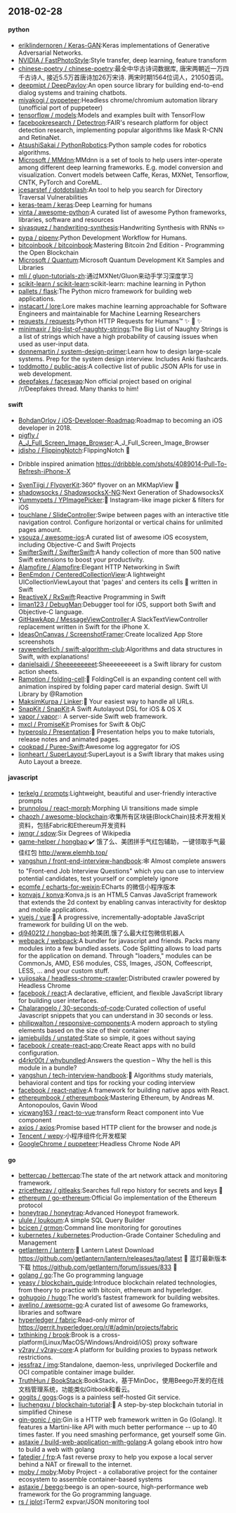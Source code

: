 ## 2018-02-28

#### python
* [eriklindernoren / Keras-GAN](https://github.com/eriklindernoren/Keras-GAN):Keras implementations of Generative Adversarial Networks.
* [NVIDIA / FastPhotoStyle](https://github.com/NVIDIA/FastPhotoStyle):Style transfer, deep learning, feature transform
* [chinese-poetry / chinese-poetry](https://github.com/chinese-poetry/chinese-poetry):最全中华古诗词数据库, 唐宋两朝近一万四千古诗人, 接近5.5万首唐诗加26万宋诗. 两宋时期1564位词人，21050首词。
* [deepmipt / DeepPavlov](https://github.com/deepmipt/DeepPavlov):An open source library for building end-to-end dialog systems and training chatbots.
* [miyakogi / pyppeteer](https://github.com/miyakogi/pyppeteer):Headless chrome/chromium automation library (unofficial port of puppeteer)
* [tensorflow / models](https://github.com/tensorflow/models):Models and examples built with TensorFlow
* [facebookresearch / Detectron](https://github.com/facebookresearch/Detectron):FAIR's research platform for object detection research, implementing popular algorithms like Mask R-CNN and RetinaNet.
* [AtsushiSakai / PythonRobotics](https://github.com/AtsushiSakai/PythonRobotics):Python sample codes for robotics algorithms.
* [Microsoft / MMdnn](https://github.com/Microsoft/MMdnn):MMdnn is a set of tools to help users inter-operate among different deep learning frameworks. E.g. model conversion and visualization. Convert models between Caffe, Keras, MXNet, Tensorflow, CNTK, PyTorch and CoreML.
* [jcesarstef / dotdotslash](https://github.com/jcesarstef/dotdotslash):An tool to help you search for Directory Traversal Vulnerabilities
* [keras-team / keras](https://github.com/keras-team/keras):Deep Learning for humans
* [vinta / awesome-python](https://github.com/vinta/awesome-python):A curated list of awesome Python frameworks, libraries, software and resources
* [sjvasquez / handwriting-synthesis](https://github.com/sjvasquez/handwriting-synthesis):Handwriting Synthesis with RNNs
✏️
* [pypa / pipenv](https://github.com/pypa/pipenv):Python Development Workflow for Humans.
* [bitcoinbook / bitcoinbook](https://github.com/bitcoinbook/bitcoinbook):Mastering Bitcoin 2nd Edition - Programming the Open Blockchain
* [Microsoft / Quantum](https://github.com/Microsoft/Quantum):Microsoft Quantum Development Kit Samples and Libraries
* [mli / gluon-tutorials-zh](https://github.com/mli/gluon-tutorials-zh):通过MXNet/Gluon来动手学习深度学习
* [scikit-learn / scikit-learn](https://github.com/scikit-learn/scikit-learn):scikit-learn: machine learning in Python
* [pallets / flask](https://github.com/pallets/flask):The Python micro framework for building web applications.
* [instacart / lore](https://github.com/instacart/lore):Lore makes machine learning approachable for Software Engineers and maintainable for Machine Learning Researchers
* [requests / requests](https://github.com/requests/requests):Python HTTP Requests for Humans™
✨
🍰
✨
* [minimaxir / big-list-of-naughty-strings](https://github.com/minimaxir/big-list-of-naughty-strings):The Big List of Naughty Strings is a list of strings which have a high probability of causing issues when used as user-input data.
* [donnemartin / system-design-primer](https://github.com/donnemartin/system-design-primer):Learn how to design large-scale systems. Prep for the system design interview. Includes Anki flashcards.
* [toddmotto / public-apis](https://github.com/toddmotto/public-apis):A collective list of public JSON APIs for use in web development.
* [deepfakes / faceswap](https://github.com/deepfakes/faceswap):Non official project based on original /r/Deepfakes thread. Many thanks to him!

#### swift
* [BohdanOrlov / iOS-Developer-Roadmap](https://github.com/BohdanOrlov/iOS-Developer-Roadmap):Roadmap to becoming an iOS developer in 2018.
* [pigfly / A_J_Full_Screen_Image_Browser](https://github.com/pigfly/A_J_Full_Screen_Image_Browser):A_J_Full_Screen_Image_Browser
* [jdisho / FlippingNotch](https://github.com/jdisho/FlippingNotch):FlippingNotch
🤙
- Dribble inspired animation https://dribbble.com/shots/4089014-Pull-To-Refresh-iPhone-X
* [SvenTiigi / FlyoverKit](https://github.com/SvenTiigi/FlyoverKit):360° flyover on an MKMapView
🚁
* [shadowsocks / ShadowsocksX-NG](https://github.com/shadowsocks/ShadowsocksX-NG):Next Generation of ShadowsocksX
* [Yummypets / YPImagePicker](https://github.com/Yummypets/YPImagePicker):📸
Instagram-like image picker & filters for iOS
* [touchlane / SlideController](https://github.com/touchlane/SlideController):Swipe between pages with an interactive title navigation control. Configure horizontal or vertical chains for unlimited pages amount.
* [vsouza / awesome-ios](https://github.com/vsouza/awesome-ios):A curated list of awesome iOS ecosystem, including Objective-C and Swift Projects
* [SwifterSwift / SwifterSwift](https://github.com/SwifterSwift/SwifterSwift):A handy collection of more than 500 native Swift extensions to boost your productivity.
* [Alamofire / Alamofire](https://github.com/Alamofire/Alamofire):Elegant HTTP Networking in Swift
* [BenEmdon / CenteredCollectionView](https://github.com/BenEmdon/CenteredCollectionView):A lightweight UICollectionViewLayout that 'pages' and centers its cells
🎡
written in Swift
* [ReactiveX / RxSwift](https://github.com/ReactiveX/RxSwift):Reactive Programming in Swift
* [liman123 / DebugMan](https://github.com/liman123/DebugMan):Debugger tool for iOS, support both Swift and Objective-C language.
* [GitHawkApp / MessageViewController](https://github.com/GitHawkApp/MessageViewController):A SlackTextViewController replacement written in Swift for the iPhone X.
* [IdeasOnCanvas / ScreenshotFramer](https://github.com/IdeasOnCanvas/ScreenshotFramer):Create localized App Store screenshots
* [raywenderlich / swift-algorithm-club](https://github.com/raywenderlich/swift-algorithm-club):Algorithms and data structures in Swift, with explanations!
* [danielsaidi / Sheeeeeeeeet](https://github.com/danielsaidi/Sheeeeeeeeet):Sheeeeeeeeet is a Swift library for custom action sheets.
* [Ramotion / folding-cell](https://github.com/Ramotion/folding-cell):📃
FoldingCell is an expanding content cell with animation inspired by folding paper card material design. Swift UI Library by @Ramotion
* [MaksimKurpa / Linker](https://github.com/MaksimKurpa/Linker):🎯
Your easiest way to handle all URLs.
* [SnapKit / SnapKit](https://github.com/SnapKit/SnapKit):A Swift Autolayout DSL for iOS & OS X
* [vapor / vapor](https://github.com/vapor/vapor):💧
A server-side Swift web framework.
* [mxcl / PromiseKit](https://github.com/mxcl/PromiseKit):Promises for Swift & ObjC
* [hyperoslo / Presentation](https://github.com/hyperoslo/Presentation):📑
Presentation helps you to make tutorials, release notes and animated pages.
* [cookpad / Puree-Swift](https://github.com/cookpad/Puree-Swift):Awesome log aggregator for iOS
* [lionheart / SuperLayout](https://github.com/lionheart/SuperLayout):SuperLayout is a Swift library that makes using Auto Layout a breeze.

#### javascript
* [terkelg / prompts](https://github.com/terkelg/prompts):Lightweight, beautiful and user-friendly interactive prompts
* [brunnolou / react-morph](https://github.com/brunnolou/react-morph):Morphing Ui transitions made simple
* [chaozh / awesome-blockchain](https://github.com/chaozh/awesome-blockchain):收集所有区块链(BlockChain)技术开发相关资料，包括Fabric和Ethereum开发资料
* [jwngr / sdow](https://github.com/jwngr/sdow):Six Degrees of Wikipedia
* [game-helper / hongbao](https://github.com/game-helper/hongbao):✔️
饿了么、美团拼手气红包辅助，一键领取手气最佳红包 http://www.elemhb.top/
* [yangshun / front-end-interview-handbook](https://github.com/yangshun/front-end-interview-handbook):🕸
Almost complete answers to "Front-end Job Interview Questions" which you can use to interview potential candidates, test yourself or completely ignore
* [ecomfe / echarts-for-weixin](https://github.com/ecomfe/echarts-for-weixin):ECharts 的微信小程序版本
* [konvajs / konva](https://github.com/konvajs/konva):Konva.js is an HTML5 Canvas JavaScript framework that extends the 2d context by enabling canvas interactivity for desktop and mobile applications.
* [vuejs / vue](https://github.com/vuejs/vue):🖖
A progressive, incrementally-adoptable JavaScript framework for building UI on the web.
* [dj940212 / hongbao-bot](https://github.com/dj940212/hongbao-bot):抢美团,饿了么最大红包微信机器人
* [webpack / webpack](https://github.com/webpack/webpack):A bundler for javascript and friends. Packs many modules into a few bundled assets. Code Splitting allows to load parts for the application on demand. Through "loaders," modules can be CommonJs, AMD, ES6 modules, CSS, Images, JSON, Coffeescript, LESS, ... and your custom stuff.
* [yujiosaka / headless-chrome-crawler](https://github.com/yujiosaka/headless-chrome-crawler):Distributed crawler powered by Headless Chrome
* [facebook / react](https://github.com/facebook/react):A declarative, efficient, and flexible JavaScript library for building user interfaces.
* [Chalarangelo / 30-seconds-of-code](https://github.com/Chalarangelo/30-seconds-of-code):Curated collection of useful Javascript snippets that you can understand in 30 seconds or less.
* [philipwalton / responsive-components](https://github.com/philipwalton/responsive-components):A modern approach to styling elements based on the size of their container
* [jamiebuilds / unstated](https://github.com/jamiebuilds/unstated):State so simple, it goes without saying
* [facebook / create-react-app](https://github.com/facebook/create-react-app):Create React apps with no build configuration.
* [d4rkr00t / whybundled](https://github.com/d4rkr00t/whybundled):Answers the question – Why the hell is this module in a bundle?
* [yangshun / tech-interview-handbook](https://github.com/yangshun/tech-interview-handbook):💯
Algorithms study materials, behavioral content and tips for rocking your coding interview
* [facebook / react-native](https://github.com/facebook/react-native):A framework for building native apps with React.
* [ethereumbook / ethereumbook](https://github.com/ethereumbook/ethereumbook):Mastering Ethereum, by Andreas M. Antonopoulos, Gavin Wood
* [vicwang163 / react-to-vue](https://github.com/vicwang163/react-to-vue):transform React component into Vue component
* [axios / axios](https://github.com/axios/axios):Promise based HTTP client for the browser and node.js
* [Tencent / wepy](https://github.com/Tencent/wepy):小程序组件化开发框架
* [GoogleChrome / puppeteer](https://github.com/GoogleChrome/puppeteer):Headless Chrome Node API

#### go
* [bettercap / bettercap](https://github.com/bettercap/bettercap):The state of the art network attack and monitoring framework.
* [zricethezav / gitleaks](https://github.com/zricethezav/gitleaks):Searches full repo history for secrets and keys
🔑
* [ethereum / go-ethereum](https://github.com/ethereum/go-ethereum):Official Go implementation of the Ethereum protocol
* [honeytrap / honeytrap](https://github.com/honeytrap/honeytrap):Advanced Honeypot framework.
* [ulule / loukoum](https://github.com/ulule/loukoum):A simple SQL Query Builder
* [bcicen / grmon](https://github.com/bcicen/grmon):Command line monitoring for goroutines
* [kubernetes / kubernetes](https://github.com/kubernetes/kubernetes):Production-Grade Container Scheduling and Management
* [getlantern / lantern](https://github.com/getlantern/lantern):🔴
Lantern Latest Download https://github.com/getlantern/lantern/releases/tag/latest
🔴
蓝灯最新版本下载 https://github.com/getlantern/forum/issues/833
🔴
* [golang / go](https://github.com/golang/go):The Go programming language
* [yeasy / blockchain_guide](https://github.com/yeasy/blockchain_guide):Introduce blockchain related technologies, from theory to practice with bitcoin, ethereum and hyperledger.
* [gohugoio / hugo](https://github.com/gohugoio/hugo):The world’s fastest framework for building websites.
* [avelino / awesome-go](https://github.com/avelino/awesome-go):A curated list of awesome Go frameworks, libraries and software
* [hyperledger / fabric](https://github.com/hyperledger/fabric):Read-only mirror of https://gerrit.hyperledger.org/r/#/admin/projects/fabric
* [txthinking / brook](https://github.com/txthinking/brook):Brook is a cross-platform(Linux/MacOS/Windows/Android/iOS) proxy software
* [v2ray / v2ray-core](https://github.com/v2ray/v2ray-core):A platform for building proxies to bypass network restrictions.
* [jessfraz / img](https://github.com/jessfraz/img):Standalone, daemon-less, unprivileged Dockerfile and OCI compatible container image builder.
* [TruthHun / BookStack](https://github.com/TruthHun/BookStack):BookStack，基于MinDoc，使用Beego开发的在线文档管理系统，功能类似Gitbook和看云。
* [gogits / gogs](https://github.com/gogits/gogs):Gogs is a painless self-hosted Git service.
* [liuchengxu / blockchain-tutorial](https://github.com/liuchengxu/blockchain-tutorial):🌾
A step-by-step blockchain tutorial in simplified Chinese
* [gin-gonic / gin](https://github.com/gin-gonic/gin):Gin is a HTTP web framework written in Go (Golang). It features a Martini-like API with much better performance -- up to 40 times faster. If you need smashing performance, get yourself some Gin.
* [astaxie / build-web-application-with-golang](https://github.com/astaxie/build-web-application-with-golang):A golang ebook intro how to build a web with golang
* [fatedier / frp](https://github.com/fatedier/frp):A fast reverse proxy to help you expose a local server behind a NAT or firewall to the internet.
* [moby / moby](https://github.com/moby/moby):Moby Project - a collaborative project for the container ecosystem to assemble container-based systems
* [astaxie / beego](https://github.com/astaxie/beego):beego is an open-source, high-performance web framework for the Go programming language.
* [rs / jplot](https://github.com/rs/jplot):iTerm2 expvar/JSON monitoring tool
